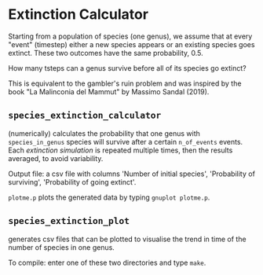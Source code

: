 # Extinction Calculator

Starting from a population of species (one genus), we assume that at every "event" (timestep) 
 either a new species appears or an existing species goes extinct. These two outcomes have the same probability, 0.5.

 How many tsteps can a genus survive before all of its species go extinct?

 This is equivalent to the gambler's ruin problem and was inspired 
 by the book "La Malinconia del Mammut" by Massimo Sandal (2019).

 ## `species_extinction_calculator` 
 
 (numerically) calculates the probability that one genus with `species_in_genus` species will survive after a certain `n_of_events` events. Each *extinction simulation* is repeated multiple times, then the results averaged, to avoid variability.
 
 Output file: a csv file with columns 'Number of initial species', 'Probability of surviving', 'Probability of going extinct'.

 `plotme.p` plots the generated data by typing ```gnuplot plotme.p```.




 ## `species_extinction_plot`
  generates csv files that can be plotted to visualise the trend in time of the number of species in one genus.

 To compile: enter one of these two directories and type `make`.

